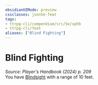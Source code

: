 ```yaml
---
obsidianUIMode: preview
cssclasses: json5e-feat
tags:
- ttrpg-cli/compendium/src/5e/xphb
- ttrpg-cli/feat
aliases: ["Blind Fighting"]
---
```

# Blind Fighting
*Source: Player's Handbook (2024) p. 209*  
You have [Blindsight](Misc%20Files/CLI/rules/senses.md#Blindsight) with a range of 10 feet.
